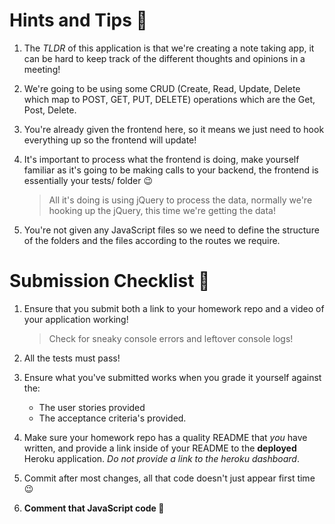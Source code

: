 # Hints and Tips :tada:

1. The _TLDR_ of this application is that we're creating a note taking app, it can be hard to keep track of the different thoughts and opinions in a meeting!

1. We're going to be using some CRUD (Create, Read, Update, Delete which map to POST, GET, PUT, DELETE) operations which are the Get, Post, Delete.

1. You're already given the frontend here, so it means we just need to hook everything up so the frontend will update!

1. It's important to process what the frontend is doing, make yourself familiar as it's going to be making calls to your backend, the frontend is essentially your tests/ folder :wink:

   > All it's doing is using jQuery to process the data, normally we're hooking up the jQuery, this time we're getting the data!

1. You're not given any JavaScript files so we need to define the structure of the folders and the files according to the routes we require.

# Submission Checklist :rocket:

1. Ensure that you submit both a link to your homework repo and a video of your application working!

   > Check for sneaky console errors and leftover console logs!

1. All the tests must pass!

1. Ensure what you've submitted works when you grade it yourself against the:

   - The user stories provided
   - The acceptance criteria's provided.

1. Make sure your homework repo has a quality README that _you_ have written, and provide a link inside of your README to the **deployed** Heroku application. _Do not provide a link to the heroku dashboard_.

1. Commit after most changes, all that code doesn't just appear first time :wink:

1. **Comment that JavaScript code :pray:**
